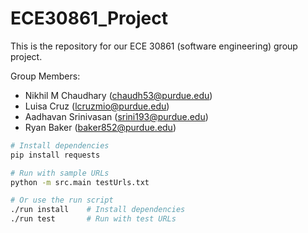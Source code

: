 # ECE30861_Project
This is the repository for our ECE 30861 (software engineering) group project. 

Group Members:
- Nikhil M Chaudhary (chaudh53@purdue.edu)
- Luisa Cruz (lcruzmio@purdue.edu)
- Aadhavan Srinivasan (srini193@purdue.edu)
- Ryan Baker (baker852@purdue.edu)

```bash
# Install dependencies
pip install requests

# Run with sample URLs
python -m src.main testUrls.txt

# Or use the run script
./run install    # Install dependencies
./run test       # Run with test URLs
```
